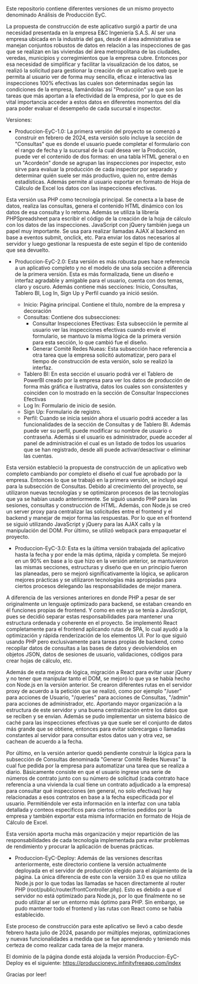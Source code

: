 Este repositorio contiene diferentes versiones de un mismo proyecto denominado Análisis de Producción EyC.

La propuesta de construcción de este aplicativo surgió a partir de una necesidad presentada en la empresa E&C Ingeniería S.A.S. Al ser una empresa ubicada en la industria del gas, desde el área admnistrativa se manejan conjuntos robustos de datos en relación a las inspecciones de gas que se realizan en las viviendas del área metropolitana de las ciudades, veredas, municipios y corregimientos que la empresa cubre. Entonces por esa necesidad de simplificar y facilitar la visualización de los datos, se realizó la solicitud para gestionar la creación de un aplicativo web que le permita al usuario ver de forma muy sencilla, eficaz e interactiva las inspecciones 100% efectivas las cuales son determinadas según las condiciones de la empresa, llamándolas así "Producción" ya que son las tareas que más aportan a la efectividad de la empresa, por lo que es de vital importancia acceder a estos datos en diferentes momentos del día para poder evaluar el desempeño de cada sucursal e inspector.

Versiones:
- Produccion-EyC-1.0: La primera versión del proyecto se comenzó a construir en febrero de 2024, esta versión solo incluye la sección de "Consultas" que es donde el usuario puede completar el formulario con el rango de fecha y la sucursal de la cual desea ver la Producción, puede ver el contenido de dos formas: en una tabla HTML general o en un "Acordeón" donde se agrupan las inspecciones por inspector, esto sirve para evaluar la producción de cada inspector por separado y determinar quién suele ser más productivo, quien no, entre demás estadísticas. Además permite al usuario exportar en formato de Hoja de Cálculo de Excel los datos con las inspecciones efectivas. 

Esta versión usa PHP como tecnología principal. Se conecta a la base de datos, realiza las consultas, genera el contenido HTML dinámico con los datos de esa consulta y lo retorna. Además se utiliza la librería PHPSpreadsheet para escribir el código de la creación de la hoja de cálculo con los datos de las inspecciones.
JavaScript con jQuery también juega un papel muy importante. Se usa para realizar llamadas AJAX al backend en base a eventos submit, onclick, etc. Para enviar los datos necesarios al servidor y luego gestionar la respuesta de este según el tipo de contenido que sea devuelto. 

- Produccion-EyC-2.0: Esta versión es más robusta pues hace referencia a un aplicativo completo y no el modelo de una sola sección a diferencia de la primera versión. Esta es más formalizada, tiene un diseño e interfaz agradable y amigable para el usuario, cuenta con dos temas, claro y oscuro. Además contiene más secciones: Inicio, Consultas, Tablero BI, Log In, Sign Up y Perfil cuando ya inició sesión.

  - Inicio: Página principal. Contiene el título, nombre de la empresa y decoración
  - Consultas: Contiene dos subsecciones:
      - Consultar Inspecciones Efectivas: Esta subsección le permite al usuario ver las inspecciones efectivas cuando envíe el formulario, se mantuvo la misma lógica de la primera versión para esta sección, lo que              cambió fue el diseño.
      - Generar Comité Redes Nueas: Esta subsección hace referencia a otra tarea que la empresa solicitó automatizar, pero para el tiempo de construcción de esta versión, solo se realizó la interfaz.
  - Tablero BI: En esta sección el usuario podrá ver el Tablero de PowerBI creado por la empresa para ver los datos de producción de forma más gráfica e ilustrativa, datos los cuales son consistentes y coinciden con       lo mostrado en la sección de Consultar Inspecciones Efectivas
  - Log In: Formulario de inicio de sesión.
  - Sign Up: Formulario de registro.
  - Perfil: Cuando se inicia sesión ahora el usuario podrá acceder a las funcionalidades de la sección de Consultas y de Tablero BI. Además puede ver su perfil, puede modificar su nombre de usuario o contraseña.           Además si el usuario es administrador, puede acceder al panel de administración el cual es un listado de todos los usuarios que se han registrado, desde allí puede activar/desactivar o eliminar las cuentas.

Esta versión estableció la propuesta de construcción de un aplicativo web completo cambiando por completo el diseño el cual fue aprobado por la empresa. Entonces lo que se trabajó en la primera versión, se incluyó aquí para la subsección de Consultas. 
Debido al crecimiento del proyecto, se utilizaron nuevas tecnologías y se optimizaron procesos de las tecnologías que ya se habían usado anteriormente. Se siguió usando PHP para las sesiones, consultas y construcción de HTML. Además, con Node.js se creó un server proxy para centralizar las solicitudes entre el frontend y el backend y manejar de mejor forma las respuestas. Por lo que en el frontend se siguió utilizando JavaScript y jQuery para las AJAX calls y la manipulación del DOM. Por último, se utilizó webpack para empaquetar el proyecto.

- Produccion-EyC-3.0: Esta es la última versión trabajada del aplicativo hasta la fecha y por ende la más óptima, rápida y completa. Se mejoró en un 90% en base a lo que hizo en la versión anterior, se mantuvieron las mismas secciones, estructuras y diseño que en un principio fueron las planeadas, pero se mejoró significativamente la lógica, se aplicaron mejores prácticas y se utilizaron tecnologías más apropiadas para ciertos procesos delegando las responsabilidades de mejor manera.

A diferencia de las versiones anteriores en donde PHP a pesar de ser originalmente un lenguaje optimizado para backend, se estaban creando en él funciones propias de frontend. Y como en este ya se tenía a JavaScript, pues se decidió separar estas responsabilidades para mantener una estructura ordenada y coherente en el proyecto. Se implementó React completamente para el frontend aplicando rutas de SPA, lo cual ayudó a la optimización y rápida renderización de los elementos UI. Por lo que siguió usando PHP pero exclusivamente para tareas propias de backend, como recopilar datos de consultas a las bases de datos y devolviendolos en objetos JSON, datos de sesiones de usuario, validaciones, códigos para crear hojas de cálculo, etc. 

Además de esta mejora de lógica, migración a React para evitar usar jQuery y no tener que manipular tanto el DOM, se mejoró lo que ya se había hecho con Node.js en la versión anterior. Se crearon diferentes rutas en el servidor proxy de acuerdo a la petición que se realizó, como por ejemplo "/user" para acciones de Usuario, "/queries" para acciones de Consultas, "/admin" para acciones de administrador, etc. Aportando mayor organización a la estructura de este servidor y una buena centralización entre los datos que se reciben y se envian. Además se pudo implementar un sistema básico de caché para las inspecciones efectivas ya que suele ser el conjunto de datos más grande que se obtiene, entonces para evitar sobrecargas o llamadas constantes al servidor para consultar estos datos uan y otra vez, se cachean de acuerdo a la fecha. 

Por último, en la versión anterior quedó pendiente construir la lógica para la subsección de Consultas denominada "Generar Comité Redes Nuevas" la cual fue pedida por la empresa para automatizar una tarea que se realiza a diario. Básicamente consiste en que el usuario ingrese una serie de números de contrato junto con su número de solicitud (cada contrato hace referencia a una vivienda la cual tiene un contrato adjudicado a la empresa) para consultar qué inspecciones (en general, no solo efectivas) hay relacionadas a esos contratos en base a la fecha especificada por el usuario. Permitiéndole ver esta información en la interfaz con una tabla detallada y conteos especificos para ciertos criterios pedidos por la empresa y también exportar esta misma información en formato de Hoja de Cálculo de Excel. 

Esta versión aporta mucha más organización y mejor repartición de las responsabilidades de cada tecnología implementada para evitar problemas de rendimiento y procurar la aplicación de buenas prácticas.

- Produccion-EyC-Deploy: Además de las versiones descritas anteriormente, este directorio contiene la versión actualmente deployada en el servidor de producción elegido para el alojamiento de la página. La única diferencia de este con la versión 3.0 es que no utiliza Node.js por lo que todas las llamadas se hacen directamente al router PHP (root/public/router/frontController.php). Esto es debido a que el servidor no está optimizado para Node.js, por lo que finalmente no se pudo utilizar al ser un entorno más óptimo para PHP. Sin embargo, se pudo mantener todo el frontend y las rutas con React como se había establecido.

Este proceso de construcción para este aplicativo se llevó a cabo desde febrero hasta julio de 2024, pasando por múltiples mejoras, optimizaciones y nuevas funcionalidades a medida que se fue aprendiendo y teniendo más certeza de como realizar cada tarea de la mejor manera. 

El dominio de la página donde está alojada la versión Produccion-EyC-Deploy es el siguiente: https://produccioneyc.infinityfreeapp.com/index

Gracias por leer!
